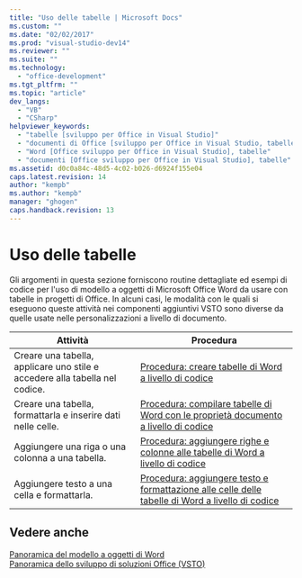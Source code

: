 ```yaml
---
title: "Uso delle tabelle | Microsoft Docs"
ms.custom: ""
ms.date: "02/02/2017"
ms.prod: "visual-studio-dev14"
ms.reviewer: ""
ms.suite: ""
ms.technology: 
  - "office-development"
ms.tgt_pltfrm: ""
ms.topic: "article"
dev_langs: 
  - "VB"
  - "CSharp"
helpviewer_keywords: 
  - "tabelle [sviluppo per Office in Visual Studio]"
  - "documenti di Office [sviluppo per Office in Visual Studio, tabelle"
  - "Word [Office sviluppo per Office in Visual Studio], tabelle"
  - "documenti [Office sviluppo per Office in Visual Studio], tabelle"
ms.assetid: d0c0a84c-48d5-4c02-b026-d6924f155e04
caps.latest.revision: 14
author: "kempb"
ms.author: "kempb"
manager: "ghogen"
caps.handback.revision: 13
---
```

# Uso delle tabelle
  Gli argomenti in questa sezione forniscono routine dettagliate ed esempi di codice per l'uso di modello a oggetti di Microsoft Office Word da usare con tabelle in progetti di Office. In alcuni casi, le modalità con le quali si eseguono queste attività nei componenti aggiuntivi VSTO sono diverse da quelle usate nelle personalizzazioni a livello di documento.  
  
|Attività|Procedura|  
|--------------|---------------|  
|Creare una tabella, applicare uno stile e accedere alla tabella nel codice.|[Procedura: creare tabelle di Word a livello di codice](../vsto/how-to-programmatically-create-word-tables.md)|  
|Creare una tabella, formattarla e inserire dati nelle celle.|[Procedura: compilare tabelle di Word con le proprietà documento a livello di codice](../vsto/how-to-programmatically-populate-word-tables-with-document-properties.md)|  
|Aggiungere una riga o una colonna a una tabella.|[Procedura: aggiungere righe e colonne alle tabelle di Word a livello di codice](../vsto/how-to-programmatically-add-rows-and-columns-to-word-tables.md)|  
|Aggiungere testo a una cella e formattarla.|[Procedura: aggiungere testo e formattazione alle celle delle tabelle di Word a livello di codice](../vsto/how-to-programmatically-add-text-and-formatting-to-cells-in-word-tables.md)|  
  
## Vedere anche  
 [Panoramica del modello a oggetti di Word](../vsto/word-object-model-overview.md)   
 [Panoramica dello sviluppo di soluzioni Office &#40;VSTO&#41;](../vsto/office-solutions-development-overview-vsto.md)  
  
  